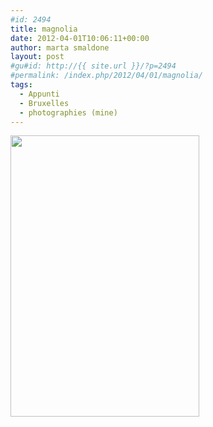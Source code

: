 ```yaml
---
#id: 2494
title: magnolia
date: 2012-04-01T10:06:11+00:00
author: marta smaldone
layout: post
#gu#id: http://{{ site.url }}/?p=2494
#permalink: /index.php/2012/04/01/magnolia/
tags:
  - Appunti
  - Bruxelles
  - photographies (mine)
---
```

<img class="aligncenter size-full wp-image-2496" title="007" src="{{ site.url }}/images/uploads/2012/06/007.jpg" alt="" width="302" height="450" srcset="{{ site.url }}/images/uploads/2012/06/007.jpg 302w, {{ site.url }}/images/uploads/2012/06/007-201x300.jpg 201w" sizes="(max-width: 302px) 100vw, 302px" />